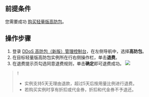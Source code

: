 
## 前提条件
您需要成功 [购买轻量版高防包](https://cloud.tencent.com/document/product/1021/43893#lighthouse)。


## 操作步骤
1. 登录 [DDoS 高防包（新版）管理控制台](https://console.cloud.tencent.com/ddos/antiddos-native/package)，在左侧导航中，选择**高防包**。
2. 在目标轻量版高防包实例所在行右侧操作栏，单击**退费**。
3. 在退费提示页勾选同意退费规则，单击**确定**即可退费成功。
![](https://qcloudimg.tencent-cloud.cn/raw/182abfb6dfc6e0faa9305f9a9b5320a0.png)
>!
>- 实例支持5天无理由退款，超过5天后按用量比例进行退费。
>- 若购买实例时享有折扣或代金券，折扣和代金券不予退还。

